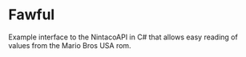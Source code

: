 # Fawful
Example interface to the NintacoAPI in C# that allows easy reading of values from the Mario Bros USA rom.

